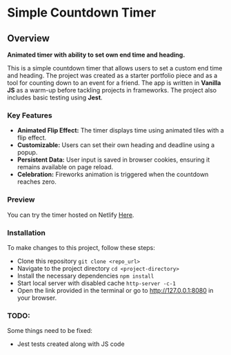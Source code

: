 # Simple Countdown Timer

## Overview

**Animated timer with ability to set own end time and heading.**

This is a simple countdown timer that allows users to set a custom end time and heading. The project was created as a starter portfolio piece and as a tool for counting down to an event for a friend. The app is written in **Vanilla JS** as a warm-up before tackling projects in frameworks. The project also includes basic testing using **Jest**.

### Key Features

- **Animated Flip Effect:** The timer displays time using animated tiles with a flip effect.
- **Customizable:** Users can set their own heading and deadline using a popup.
- **Persistent Data:** User input is saved in browser cookies, ensuring it remains available on page reload.
- **Celebration:** Fireworks animation is triggered when the countdown reaches zero.

### Preview

You can try the timer hosted on Netlify [Here](https://countdown-timer-rb.netlify.app).

### Installation

To make changes to this project, follow these steps:

- Clone this repository `git clone <repo_url>`
- Navigate to the project directory `cd <project-directory>`
- Install the necessary dependencies `npm install`
- Start local server with disabled cache `http-server -c-1`
- Open the link provided in the terminal or go to http://127.0.0.1:8080 in your browser.

### TODO:

Some things need to be fixed:

- Jest tests created along with JS code
